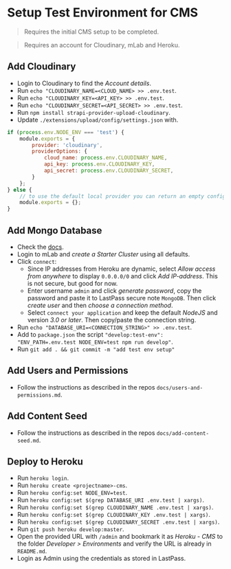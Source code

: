 # Setup Test Environment for CMS

> Requires the initial CMS setup to be completed.

> Requires an account for Cloudinary, mLab and Heroku.

## Add Cloudinary

- Login to Cloudinary to find the *Account details*.
- Run `echo "CLOUDINARY_NAME=<CLOUD_NAME> >> .env.test`.
- Run `echo "CLOUDINARY_KEY=<API_KEY> >> .env.test`.
- Run `echo "CLOUDINARY_SECRET=<API_SECRET> >> .env.test`.
- Run `npm install strapi-provider-upload-cloudinary`.
- Update `./extensions/upload/config/settings.json` with.
```javascript
if (process.env.NODE_ENV === 'test') {
    module.exports = {
        provider: 'cloudinary',
        providerOptions: {
            cloud_name: process.env.CLOUDINARY_NAME,
            api_key: process.env.CLOUDINARY_KEY,
            api_secret: process.env.CLOUDINARY_SECRET,
        }
    };
} else {
    // to use the default local provider you can return an empty configuration
    module.exports = {};
}
```

## Add Mongo Database

- Check the [docs](https://strapi.io/documentation/v3.x/guides/databases.html#mongodb-installation).
- Login to mLab and *create a Starter Cluster* using all defaults.
- Click `connect`:
    - Since IP addresses from Heroku are dynamic, select *Allow access from anywhere* to display `0.0.0.0/0` and click *Add IP-address*. This is not secure, but good for now.
    - Enter username `admin` and click *generate password*, copy the password and paste it to LastPass secure note `MongoDB`. Then click *create user* and then *choose a connection method*.
    - Select `connect your application` and keep the default *NodeJS* and version *3.0 or later*. Then copy/paste the connection string.
- Run `echo "DATABASE_URI=<CONNECTION_STRING>" >> .env.test`.
- Add to `package.json` the script `"develop:test-env": "ENV_PATH=.env.test NODE_ENV=test npm run develop"`.
- Run `git add . && git commit -m "add test env setup"`

## Add Users and Permissions

- Follow the instructions as described in the repos `docs/users-and-permissions.md`.

## Add Content Seed

- Follow the instructions as described in the repos `docs/add-content-seed.md`.

## Deploy to Heroku

- Run `heroku login`.
- Run `heroku create <projectname>-cms`.
- Run `heroku config:set NODE_ENV=test`.
- Run `heroku config:set $(grep DATABASE_URI .env.test | xargs)`.
- Run `heroku config:set $(grep CLOUDINARY_NAME .env.test | xargs)`.
- Run `heroku config:set $(grep CLOUDINARY_KEY .env.test | xargs)`.
- Run `heroku config:set $(grep CLOUDINARY_SECRET .env.test | xargs)`.
- Run `git push heroku develop:master`.
- Open the provided URL with `/admin` and bookmark it as *Heroku - CMS* to the folder *Developer > Environments* and verify the URL is already in `README.md`.
- Login as Admin using the credentials as stored in LastPass.
